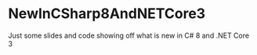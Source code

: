 # NewInCSharp8AndNETCore3
Just some slides and code showing off what is new in C# 8 and .NET Core 3
